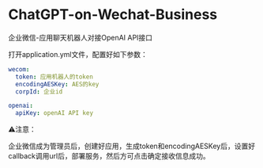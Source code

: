# ChatGPT-on-Wechat-Business
企业微信-应用聊天机器人对接OpenAI API接口

打开application.yml文件，配置好如下参数：

```yaml
wecom:
  token: 应用机器人的token
  encodingAESKey: AES的key
  corpId: 企业id

openai:
  apiKey: openAI API key
```

⚠️注意：

企业微信成为管理员后，创建好应用，生成token和encodingAESKey后，设置好callback调用url后，部署服务，然后方可点击确定接收信息成功。
